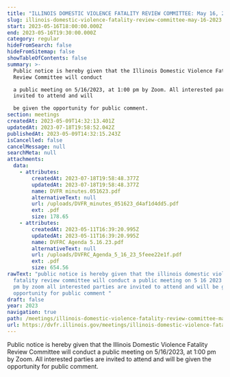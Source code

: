 ```yaml
---
title: "ILLINOIS DOMESTIC VIOLENCE FATALITY REVIEW COMMITTEE: May 16, 2023"
slug: illinois-domestic-violence-fatality-review-committee-may-16-2023
start: 2023-05-16T18:00:00.000Z
end: 2023-05-16T19:30:00.000Z
category: regular
hideFromSearch: false
hideFromSitemap: false
showTableOfContents: false
summary: >-
  Public notice is hereby given that the Illinois Domestic Violence Fatality
  Review Committee will conduct

  a public meeting on 5/16/2023, at 1:00 pm by Zoom. All interested parties are
  invited to attend and will

  be given the opportunity for public comment.
section: meetings
createdAt: 2023-05-09T14:32:13.401Z
updatedAt: 2023-07-18T19:58:52.042Z
publishedAt: 2023-05-09T14:32:15.243Z
isCancelled: false
cancelMessage: null
searchMeta: null
attachments:
  data:
    - attributes:
        createdAt: 2023-07-18T19:58:48.377Z
        updatedAt: 2023-07-18T19:58:48.377Z
        name: DVFR minutes.051623.pdf
        alternativeText: null
        url: /uploads/DVFR_minutes_051623_d4af1d4dd5.pdf
        ext: .pdf
        size: 178.65
    - attributes:
        createdAt: 2023-05-11T16:39:20.995Z
        updatedAt: 2023-05-11T16:39:20.995Z
        name: DVFRC Agenda 5.16.23.pdf
        alternativeText: null
        url: /uploads/DVFRC_Agenda_5_16_23_5feee22e1f.pdf
        ext: .pdf
        size: 654.56
rawText: "public notice is hereby given that the illinois domestic violence
  fatality review committee will conduct a public meeting on 5 16 2023 at 1 00
  pm by zoom all interested parties are invited to attend and will be given the
  opportunity for public comment "
draft: false
year: 2023
navigation: true
path: /meetings/illinois-domestic-violence-fatality-review-committee-may-16-2023
url: https://dvfr.illinois.gov/meetings/illinois-domestic-violence-fatality-review-committee-may-16-2023
---
```


Public notice is hereby given that the Illinois Domestic Violence Fatality Review Committee will conduct
a public meeting on 5/16/2023, at 1:00 pm by Zoom. All interested parties are invited to attend and will
be given the opportunity for public comment.
